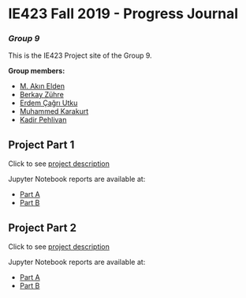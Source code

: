 # IE423 Fall 2019 - Progress Journal
### _Group 9_

This is the IE423 Project site of the Group 9.

**Group members:**

*   [M. Akın Elden](https://github.com/akinelden)
*   [Berkay Zühre](https://github.com/berkayzuhre)
*   [Erdem Çağrı Utku](https://github.com/ErdemCagriUtku)
*   [Muhammed Karakurt](https://github.com/muhkarakurt1)
*   [Kadir Pehlivan](https://github.com/kdrsss)

## Project Part 1
Click to see [project description](Project_Part1/description.pdf)

Jupyter Notebook reports are available at:
*   [Part A](Project_Part1/Part1_A)
*   [Part B](Project_Part1/Part1_B)

## Project Part 2
Click to see [project description](Project_Part2/description.pdf)

Jupyter Notebook reports are available at:
*   [Part A](Project_Part2/Part2_A)
*   [Part B](Project_Part2/Part2_B)

